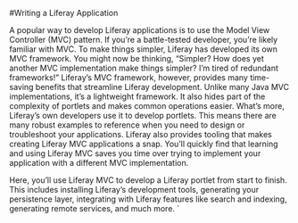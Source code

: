 #Writing a Liferay Application [](id=writing-liferay-app)

A popular way to develop Liferay applications is to use the Model View Controller (MVC) pattern. If you’re a battle-tested developer, you’re likely
familiar with MVC. To make things simpler, Liferay has developed its own MVC
framework. You might now be thinking, “Simpler? How does yet another MVC
implementation make things simpler? I’m tired of redundant frameworks!”
Liferay’s MVC framework, however, provides many time-saving benefits that
streamline Liferay development. Unlike many Java MVC implementations, it’s a
lightweight framework. It also hides part of the complexity of portlets and
makes common operations easier. What’s more, Liferay’s own developers use it to
develop portlets. This means there are many robust examples to reference when
you need to design or troubleshoot your applications. Liferay also provides
tooling that makes creating Liferay MVC applications a snap. You’ll quickly
find that learning and using Liferay MVC saves you time over trying to
implement your application with a different MVC implementation.

Here, you’ll use Liferay MVC to develop a Liferay portlet from start to finish.
This includes installing Liferay’s development tools, generating your
persistence layer, integrating with Liferay features like search and indexing,
generating remote services, and much more.
`